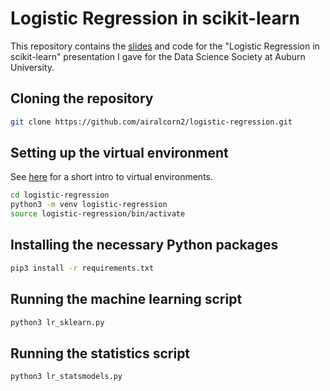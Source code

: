 # Logistic Regression in scikit-learn

This repository contains the [slides](https://docs.google.com/presentation/d/1hiLwnb1o62xNFSiMjSXczi8GL0CZB8GSO50h-kzrUAw/edit?usp=sharing) and code for the "Logistic Regression in scikit-learn" presentation I gave for the Data Science Society at Auburn University.

## Cloning the repository

```bash
git clone https://github.com/airalcorn2/logistic-regression.git
```

## Setting up the virtual environment

See [here](https://michaelaalcorn.medium.com/a-python-users-response-to-python-criticism-from-a-julia-perspective-720e775fd1f2) for a short intro to virtual environments.

```bash
cd logistic-regression
python3 -m venv logistic-regression
source logistic-regression/bin/activate
```

## Installing the necessary Python packages

```bash
pip3 install -r requirements.txt
```

## Running the machine learning script

```bash
python3 lr_sklearn.py
```

## Running the statistics script

```bash
python3 lr_statsmodels.py
```
